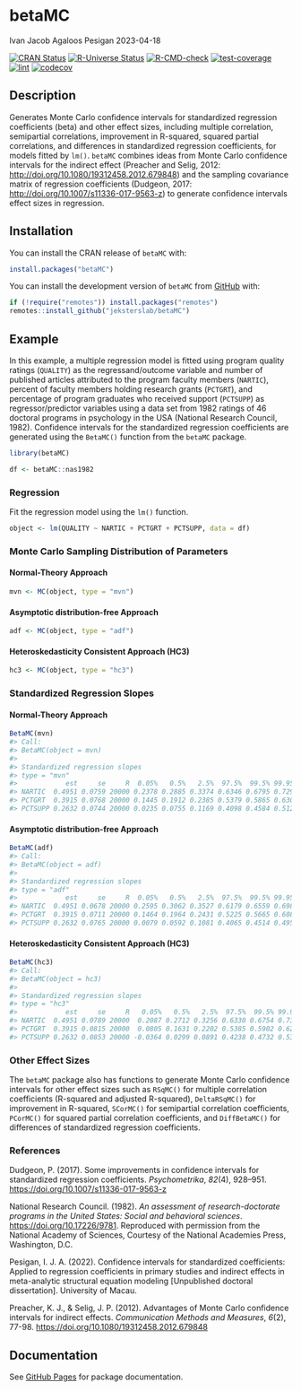 betaMC
================
Ivan Jacob Agaloos Pesigan
2023-04-18

<!-- README.md is generated from README.Rmd. Please edit that file -->
<!-- badges: start -->

[![CRAN
Status](https://www.r-pkg.org/badges/version/betaMC)](https://cran.r-project.org/package=betaMC)
[![R-Universe
Status](https://jeksterslab.r-universe.dev/badges/betaMC)](https://jeksterslab.r-universe.dev)
[![R-CMD-check](https://github.com/jeksterslab/betaMC/workflows/R-CMD-check/badge.svg)](https://github.com/jeksterslab/betaMC/actions)
[![test-coverage](https://github.com/jeksterslab/betaMC/actions/workflows/test-coverage.yaml/badge.svg)](https://github.com/jeksterslab/betaMC/actions/workflows/test-coverage.yaml)
[![lint](https://github.com/jeksterslab/betaMC/actions/workflows/lint.yaml/badge.svg)](https://github.com/jeksterslab/betaMC/actions/workflows/lint.yaml)
[![codecov](https://codecov.io/gh/jeksterslab/betaMC/branch/main/graph/badge.svg?token=KVLUET3DJ6)](https://codecov.io/gh/jeksterslab/betaMC)
<!-- badges: end -->

## Description

Generates Monte Carlo confidence intervals for standardized regression
coefficients (beta) and other effect sizes, including multiple
correlation, semipartial correlations, improvement in R-squared, squared
partial correlations, and differences in standardized regression
coefficients, for models fitted by `lm()`. `betaMC` combines ideas from
Monte Carlo confidence intervals for the indirect effect (Preacher and
Selig, 2012: <http://doi.org/10.1080/19312458.2012.679848>) and the
sampling covariance matrix of regression coefficients (Dudgeon, 2017:
<http://doi.org/10.1007/s11336-017-9563-z>) to generate confidence
intervals effect sizes in regression.

## Installation

You can install the CRAN release of `betaMC` with:

``` r
install.packages("betaMC")
```

You can install the development version of `betaMC` from
[GitHub](https://github.com/jeksterslab/betaMC) with:

``` r
if (!require("remotes")) install.packages("remotes")
remotes::install_github("jeksterslab/betaMC")
```

## Example

In this example, a multiple regression model is fitted using program
quality ratings (`QUALITY`) as the regressand/outcome variable and
number of published articles attributed to the program faculty members
(`NARTIC`), percent of faculty members holding research grants
(`PCTGRT`), and percentage of program graduates who received support
(`PCTSUPP`) as regressor/predictor variables using a data set from 1982
ratings of 46 doctoral programs in psychology in the USA (National
Research Council, 1982). Confidence intervals for the standardized
regression coefficients are generated using the `BetaMC()` function from
the `betaMC` package.

``` r
library(betaMC)
```

``` r
df <- betaMC::nas1982
```

### Regression

Fit the regression model using the `lm()` function.

``` r
object <- lm(QUALITY ~ NARTIC + PCTGRT + PCTSUPP, data = df)
```

### Monte Carlo Sampling Distribution of Parameters

#### Normal-Theory Approach

``` r
mvn <- MC(object, type = "mvn")
```

#### Asymptotic distribution-free Approach

``` r
adf <- MC(object, type = "adf")
```

#### Heteroskedasticity Consistent Approach (HC3)

``` r
hc3 <- MC(object, type = "hc3")
```

### Standardized Regression Slopes

#### Normal-Theory Approach

``` r
BetaMC(mvn)
#> Call:
#> BetaMC(object = mvn)
#> 
#> Standardized regression slopes
#> type = "mvn"
#>            est     se     R  0.05%   0.5%   2.5%  97.5%  99.5% 99.95%
#> NARTIC  0.4951 0.0759 20000 0.2378 0.2885 0.3374 0.6346 0.6795 0.7294
#> PCTGRT  0.3915 0.0768 20000 0.1445 0.1912 0.2385 0.5379 0.5865 0.6307
#> PCTSUPP 0.2632 0.0744 20000 0.0235 0.0755 0.1169 0.4098 0.4584 0.5121
```

#### Asymptotic distribution-free Approach

``` r
BetaMC(adf)
#> Call:
#> BetaMC(object = adf)
#> 
#> Standardized regression slopes
#> type = "adf"
#>            est     se     R  0.05%   0.5%   2.5%  97.5%  99.5% 99.95%
#> NARTIC  0.4951 0.0678 20000 0.2595 0.3062 0.3527 0.6179 0.6559 0.6980
#> PCTGRT  0.3915 0.0711 20000 0.1464 0.1964 0.2431 0.5225 0.5665 0.6085
#> PCTSUPP 0.2632 0.0765 20000 0.0079 0.0592 0.1081 0.4065 0.4514 0.4956
```

#### Heteroskedasticity Consistent Approach (HC3)

``` r
BetaMC(hc3)
#> Call:
#> BetaMC(object = hc3)
#> 
#> Standardized regression slopes
#> type = "hc3"
#>            est     se     R   0.05%   0.5%   2.5%  97.5%  99.5% 99.95%
#> NARTIC  0.4951 0.0789 20000  0.2087 0.2712 0.3256 0.6330 0.6754 0.7321
#> PCTGRT  0.3915 0.0815 20000  0.0805 0.1631 0.2202 0.5385 0.5902 0.6299
#> PCTSUPP 0.2632 0.0853 20000 -0.0364 0.0299 0.0891 0.4238 0.4732 0.5362
```

### Other Effect Sizes

The `betaMC` package also has functions to generate Monte Carlo
confidence intervals for other effect sizes such as `RSqMC()` for
multiple correlation coefficients (R-squared and adjusted R-squared),
`DeltaRSqMC()` for improvement in R-squared, `SCorMC()` for semipartial
correlation coefficients, `PCorMC()` for squared partial correlation
coefficients, and `DiffBetaMC()` for differences of standardized
regression coefficients.

### References

Dudgeon, P. (2017). Some improvements in confidence intervals for
standardized regression coefficients. *Psychometrika*, *82*(4), 928–951.
<https://doi.org/10.1007/s11336-017-9563-z>

National Research Council. (1982). *An assessment of research-doctorate
programs in the United States: Social and behavioral sciences*.
<https://doi.org/10.17226/9781>. Reproduced with permission from the
National Academy of Sciences, Courtesy of the National Academies Press,
Washington, D.C.

Pesigan, I. J. A. (2022). Confidence intervals for standardized
coefficients: Applied to regression coefficients in primary studies and
indirect effects in meta-analytic structural equation modeling
\[Unpublished doctoral dissertation\]. University of Macau.

Preacher, K. J., & Selig, J. P. (2012). Advantages of Monte Carlo
confidence intervals for indirect effects. *Communication Methods and
Measures*, *6*(2), 77-98. <https://doi.org/10.1080/19312458.2012.679848>

## Documentation

See [GitHub Pages](https://jeksterslab.github.io/betaMC/index.html) for
package documentation.
